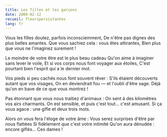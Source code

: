 ```yaml
---
title: Les filles et les garçons
date: 2009-02-12
recueil: fleurspersistantes
lang: fr
---
```


Vous les filles doutez, parfois inconsciemment,
De n'être pas dignes des plus belles amantes.
Que vous sachiez cela : vous êtes attirantes,
Bien plus que vous ne l'imaginez surement !

Le moindre de votre être est le plus beau cadeau
Qu'on aime à imaginer sans lever le voile,
Et si vos corps nous font voyager aux étoiles,
C'est pourtant bien l'esprit qui a le dernier mot.

Vos pieds si peu cachés nous font souvent rêver :
S'ils étaient découverts autant que vos visages,
On en deviendrait fou — et l'oubli d'être sage.
Déjà qu'on en bave de ce que vous montrez !

Pas étonnant que vous nous traitiez d'animaux :
On sent à des kilomètres vos airs charmants.
On est sensible, et puis c'est tout... c'est amusant.
Si ça vous agace : une gifle et deux trois mots.

Alors on vous fera l'éloge de votre âme :
Vous serez surprises d'être par nous flattées
Si fidèlement que c'est votre intimité
Qu'on aura dénudée : encore giflés... Ces dames !
